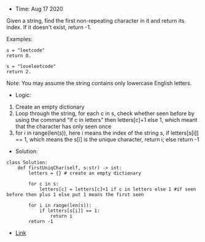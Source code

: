 * Time: Aug 17 2020

Given a string, find the first non-repeating character in it and return its index. If it doesn't exist, return -1.

Examples:

```
s = "leetcode"
return 0.

s = "loveleetcode"
return 2.
``` 

Note: You may assume the string contains only lowercase English letters.

* Logic:
1. Create an empty dictionary
2. Loop through the string, for each c in s, check whether seen before by using the command "if c in letters" then letters[c]+1 else 1, 
which meant that the character has only seen once
3. for i in range(len(s)), here i means the index of the string s, if letters[s[i]] == 1, which means the s[i] is the unique character,
return i; else return -1

* Solution:

```
class Solution:
    def firstUniqChar(self, s:str) -> int:
        letters = {} # create an empty dictionary
        
        for c in s:
            letters[c] = letters[c]+1 if c in letters else 1 #if seen before then plus 1 else put 1 means the first seen
            
        for i in range(len(s)):
            if letters[s[i]] == 1:
                return i
        return -1
```

* [Link](https://leetcode.com/problems/first-unique-character-in-a-string/submissions/)

